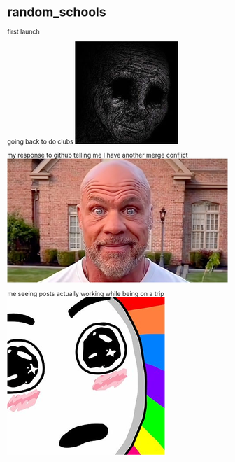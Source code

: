 # random_schools
first launch

going back to do clubs
![](real.jpg)



my response to github telling me I have another merge conflict
![](kurt_angle_meme.jpg)


me seeing posts actually working while being on a trip
![](memerainbow.jpg)
